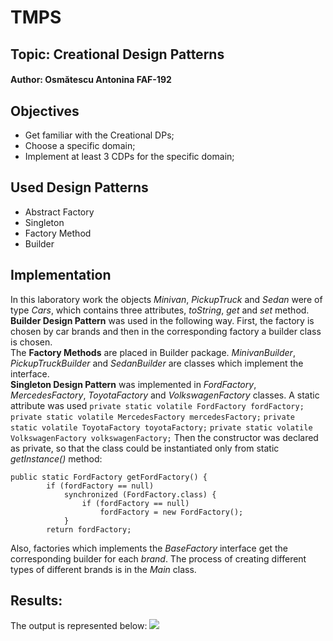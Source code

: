 # TMPS
## Topic: Creational Design Patterns
#### Author: Osmătescu Antonina FAF-192
## Objectives
- Get familiar with the Creational DPs;
- Choose a specific domain;
- Implement at least 3 CDPs for the specific domain;
## Used Design Patterns
- Abstract Factory
- Singleton
- Factory Method
- Builder
## Implementation
In this laboratory work the objects *Minivan*, *PickupTruck* and *Sedan* were 
of type *Cars*, which contains three attributes, *toString*, 
*get* and *set* method.
<br>
**Builder Design Pattern** was used in the following way.
First, the factory is chosen by car brands and then in the
corresponding factory a builder class is chosen.
<br>The **Factory Methods** are placed in Builder package.
*MinivanBuilder*, *PickupTruckBuilder* and *SedanBuilder*
are classes which implement the interface.
<br>**Singleton Design Pattern** was implemented in
*FordFactory*, *MercedesFactory*, *ToyotaFactory*
and *VolkswagenFactory* classes. A static attribute 
was used
```private static volatile FordFactory fordFactory;```
```private static volatile MercedesFactory mercedesFactory;```
```private static volatile ToyotaFactory toyotaFactory;```
```private static volatile VolkswagenFactory volkswagenFactory;```
Then the constructor was declared as private, so that
the class could be instantiated only from static
*getInstance()* method:

```
public static FordFactory getFordFactory() {
        if (fordFactory == null)
            synchronized (FordFactory.class) {
                if (fordFactory == null)
                    fordFactory = new FordFactory();
            }
        return fordFactory;
```
Also, factories which implements the *BaseFactory* interface 
get the corresponding builder for each *brand*.
The process of creating different types of different brands 
is in the *Main* class.

## Results:
The output is represented below:
![](images/Capture.PNG)
